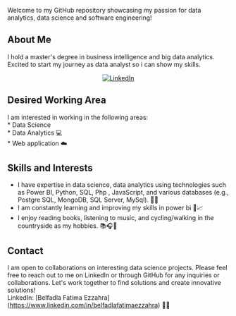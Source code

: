 <p dir="auto"> Welcome to my GitHub repository showcasing my passion for data analytics, data science and software engineering!  </p>



<!-- ABOUT THE PROJECT -->
## About Me


I hold a master's degree in business intelligence and big data analytics. Excited to start my journey as data analyst so i can show my skills.
<i class="bi bi-linkedin"></i>

<p align="center" dir="auto">
<a href="https://www.linkedin.com/in/belfadlafatimaezzahra" rel="nofollow"><img src="https://camo.githubusercontent.com/b8f34c1a4bde4129b54660c74acbec310a60200afceb99785e5afd42950160a5/68747470733a2f2f696d672e736869656c64732e696f2f62616467652f4c696e6b6564496e2d2532333030373742352e7376673f267374796c653d666c617420737175617265266c6f676f3d6c696e6b6564696e266c6f676f436f6c6f723d7768697465" alt="LinkedIn" data-canonical-src="https://img.shields.io/badge/LinkedIn-%230077B5.svg?&amp;style=flat square&amp;logo=linkedin&amp;logoColor=white" style="max-width: 100%;">
</a></p>

## Desired Working Area

<p dir="auto">
I am interested in working in the following areas:<br>
* Data Science <br>
* Data Analytics 💻<br>
* Web application ☁️ <br>
</p>










<!-- USAGE EXAMPLES -->
## Skills and Interests

<p dir="auto">
  <ul dir="auto">
<li>I have expertise in data science, data analytics using technologies such as Power BI, Python, SQL, Php , JavaScript, and various databases (e.g., Postgre SQL, MongoDB, SQL Server, MySql). 💼🔧<br></li>
<li>I am constantly learning and improving my skills in power bi 🌱📈 <br></li>
<li>I enjoy reading books, listening to music, and cycling/walking in the countryside as my hobbies. 📚🎧🚴‍ <br></li>
</ul>
</p>





<!-- CONTACT -->
## Contact
<p dir="auto">
I am open to collaborations on interesting data science projects. Please feel free to reach out to me on LinkedIn or through GitHub for any inquiries or collaborations. Let's work together to find solutions and create innovative solutions!
  <br>
  LinkedIn: [Belfadla Fatima Ezzahra](<a href="https://www.linkedin.com/in/belfadlafatimaezzahra" rel="nofollow">https://www.linkedin.com/in/belfadlafatimaezzahra</a>)  💼🔗
</p>




